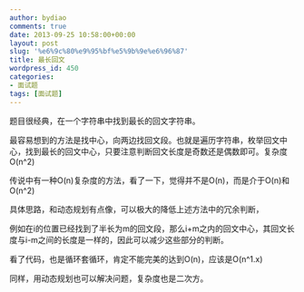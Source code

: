 ```yaml
---
author: bydiao
comments: true
date: 2013-09-25 10:58:00+00:00
layout: post
slug: '%e6%9c%80%e9%95%bf%e5%9b%9e%e6%96%87'
title: 最长回文
wordpress_id: 450
categories:
- 面试题
tags: [面试题]
---
```


题目很经典，在一个字符串中找到最长的回文字符串。

最容易想到的方法是找中心，向两边找回文段。也就是遍历字符串，枚举回文中心，找到最长的回文中心，只要注意判断回文长度是奇数还是偶数即可。复杂度O(n^2)

传说中有一种O(n)复杂度的方法，看了一下，觉得并不是O(n)，而是介于O(n)和O(n^2)

具体思路，和动态规划有点像，可以极大的降低上述方法中的冗余判断，

例如在i的位置已经找到了半长为m的回文段，那么i+m之内的回文中心，其回文长度与i-m之间的长度是一样的，因此可以减少这些部分的判断。

看了代码，也是循环套循环，肯定不能完美的达到O(n)，应该是O(n^1.x)

同样，用动态规划也可以解决问题，复杂度也是二次方。





